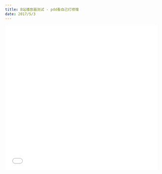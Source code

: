 ```yaml
---
title: B站播放器测试 - pdd看自己打喷嚏
date: 2017/5/3
---
```


<iframe src="//player.bilibili.com/player.html?aid=12978869&cid=21315520&page=1" scrolling="no" border="0" frameborder="no" framespacing="0" allowfullscreen="true" style="width:100%;max-width:840px;height:480px"> </iframe>

<!-- <object align="middle" height="600" width="900" quality="3" allowfullscreen="true" type="application/x-shockwave-flash" data="//static.hdslb.com/miniloader.swf?aid=9136247&amp;page=1"> </object> -->

<!-- <embed height="415" width="544" quality="high" allowfullscreen="true" type="application/x-shockwave-flash" src="//static.hdslb.com/miniloader.swf" flashvars="aid=9136247&page=1" pluginspage="//www.adobe.com/shockwave/download/download.cgi?P1_Prod_Version=ShockwaveFlash"></embed> -->
